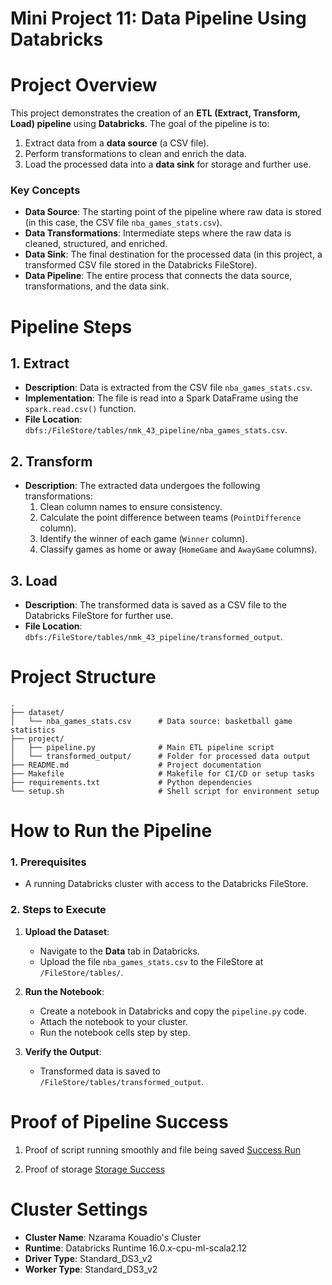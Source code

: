 
# Mini Project 11: Data Pipeline Using Databricks

# Project Overview

This project demonstrates the creation of an **ETL (Extract, Transform, Load) pipeline** using **Databricks**. The goal of the pipeline is to:
1. Extract data from a **data source** (a CSV file).
2. Perform transformations to clean and enrich the data.
3. Load the processed data into a **data sink** for storage and further use.

### **Key Concepts**
- **Data Source**: The starting point of the pipeline where raw data is stored (in this case, the CSV file `nba_games_stats.csv`).
- **Data Transformations**: Intermediate steps where the raw data is cleaned, structured, and enriched.
- **Data Sink**: The final destination for the processed data (in this project, a transformed CSV file stored in the Databricks FileStore).
- **Data Pipeline**: The entire process that connects the data source, transformations, and the data sink.

# Pipeline Steps

## **1. Extract**
- **Description**: Data is extracted from the CSV file `nba_games_stats.csv`.
- **Implementation**: The file is read into a Spark DataFrame using the `spark.read.csv()` function.
- **File Location**: `dbfs:/FileStore/tables/nmk_43_pipeline/nba_games_stats.csv`.

## **2. Transform**
- **Description**: The extracted data undergoes the following transformations:
  1. Clean column names to ensure consistency.
  2. Calculate the point difference between teams (`PointDifference` column).
  3. Identify the winner of each game (`Winner` column).
  4. Classify games as home or away (`HomeGame` and `AwayGame` columns).

## **3. Load**
- **Description**: The transformed data is saved as a CSV file to the Databricks FileStore for further use.
- **File Location**: `dbfs:/FileStore/tables/nmk_43_pipeline/transformed_output`.

# Project Structure

```plaintext
.
├── dataset/
│   └── nba_games_stats.csv      # Data source: basketball game statistics
├── project/
│   ├── pipeline.py              # Main ETL pipeline script
│   └── transformed_output/      # Folder for processed data output
├── README.md                    # Project documentation
├── Makefile                     # Makefile for CI/CD or setup tasks
├── requirements.txt             # Python dependencies
└── setup.sh                     # Shell script for environment setup
```

# How to Run the Pipeline

### **1. Prerequisites**
- A running Databricks cluster with access to the Databricks FileStore.

### **2. Steps to Execute**
1. **Upload the Dataset**:
   - Navigate to the **Data** tab in Databricks.
   - Upload the file `nba_games_stats.csv` to the FileStore at `/FileStore/tables/`.

2. **Run the Notebook**:
   - Create a notebook in Databricks and copy the `pipeline.py` code.
   - Attach the notebook to your cluster.
   - Run the notebook cells step by step.

3. **Verify the Output**:
   - Transformed data is saved to `/FileStore/tables/transformed_output`.

# Proof of Pipeline Success 

1. Proof of script running smoothly and file being saved 
[Success Run](/workspaces/Nzarama_Kouadio_DE_Mini_Project11/Pic_Proof/run_success.png)

2. Proof of storage
[Storage Success](/workspaces/Nzarama_Kouadio_DE_Mini_Project11/Pic_Proof/storage.png)

# Cluster Settings
- **Cluster Name**: Nzarama Kouadio's Cluster
- **Runtime**: Databricks Runtime 16.0.x-cpu-ml-scala2.12
- **Driver Type**: Standard_DS3_v2
- **Worker Type**: Standard_DS3_v2

